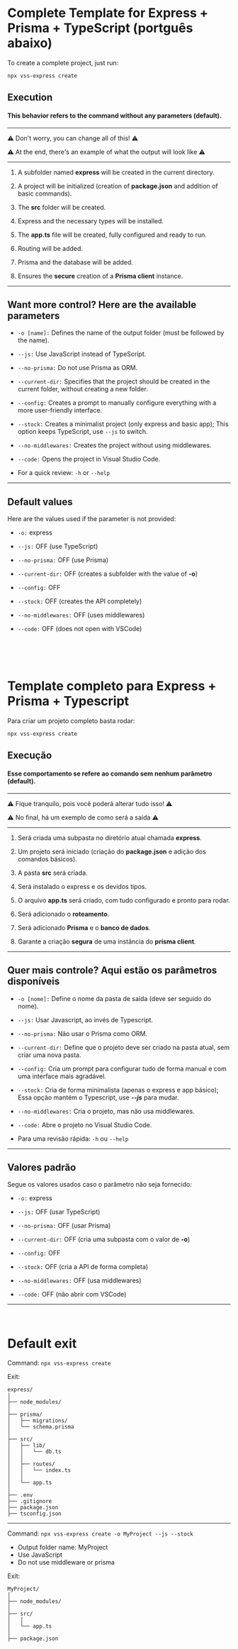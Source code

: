 # Complete Template for Express + Prisma + TypeScript (portguês abaixo)

To create a complete project, just run:
```
npx vss-express create
```


## Execution
#### This behavior refers to the command without any parameters (default).

---
⚠️ Don't worry, you can change all of this! ⚠️

⚠️ At the end, there's an example of what the output will look like ⚠️

---

1. A subfolder named **express** will be created in the current directory.

2. A project will be initialized (creation of **package.json** and addition of basic commands).
3. The **src** folder will be created.
4. Express and the necessary types will be installed.
5. The **app.ts** file will be created, fully configured and ready to run.
6. Routing will be added.
7. Prisma and the database will be added.
8. Ensures the **secure** creation of a **Prisma client** instance.

---

## Want more control? Here are the available parameters
- ```-o [name]:``` Defines the name of the output folder (must be followed by the name).

- ```--js:``` Use JavaScript instead of TypeScript.
- ```--no-prisma:``` Do not use Prisma as ORM.
- ```--current-dir:``` Specifies that the project should be created in the current folder, without creating a new folder.
- ```--config:``` Creates a prompt to manually configure everything with a more user-friendly interface.
- ```--stock:``` Creates a minimalist project (only express and basic app); This option keeps TypeScript, use ```--js``` to switch.
- ```--no-middlewares:``` Creates the project without using middlewares.
- ```--code:``` Opens the project in Visual Studio Code.
- For a quick review: ```-h``` or ```--help```

---

## Default values
Here are the values used if the parameter is not provided:
- ```-o:``` express

- ```--js:``` OFF (use TypeScript)
- ```--no-prisma:``` OFF (use Prisma)
- ```--current-dir:``` OFF (creates a subfolder with the value of **-o**)
- ```--config:``` OFF
- ```--stock:``` OFF (creates the API completely)
- ```--no-middlewares:``` OFF (uses middlewares)
- ```--code:``` OFF (does not open with VSCode)

















<br><br><br>

# Template completo para Express + Prisma + Typescript

Para criar um projeto completo basta rodar:
```
npx vss-express create
```

## Execução
#### Esse comportamento se refere ao comando sem nenhum parâmetro (default).

---
⚠️ Fique tranquilo, pois você poderá alterar tudo isso! ⚠️

⚠️ No final, há um exemplo de como será a saída ⚠️

---

1. Será criada uma subpasta no diretório atual chamada **express**.

1. Um projeto será iniciado (criação do **package.json** e adição dos comandos básicos).
1. A pasta **src** será criada.
1. Será instalado o express e os devidos tipos.
1. O arquivo **app.ts** será criado, com tudo configurado e pronto para rodar.
1. Será adicionado o **roteamento**.
1. Será adicionado **Prisma** e o **banco de dados**.
1. Garante a criação **segura** de uma instância do **prisma client**.

---

## Quer mais controle? Aqui estão os parâmetros disponíveis
- ```-o [nome]:``` Define o nome da pasta de saída (deve ser seguido do nome).

- ```--js:``` Usar Javascript, ao invés de Typescript.
- ```--no-prisma:``` Não usar o Prisma como ORM.
- ```--current-dir:``` Define que o projeto deve ser criado na pasta atual, sem criar uma nova pasta.
- ```--config:``` Cria um prompt para configurar tudo de forma manual e com uma interface mais agradável.
- ```--stock:``` Cria de forma minimalista (apenas o express e app básico); Essa opção mantém o Typescript, use ***--js*** para mudar.
- ```--no-middlewares:``` Cria o projeto, mas não usa middlewares.
- ```--code:``` Abre o projeto no Visual Studio Code.
- Para uma revisão rápida: ```-h``` ou ```--help``` 

---

## Valores padrão
Segue os valores usados caso o parâmetro não seja fornecido:
- ```-o:``` express

- ```--js:``` OFF (usar TypeScript)
- ```--no-prisma:``` OFF (usar Prisma)
- ```--current-dir:``` OFF (cria uma subpasta com o valor de **-o**)
- ```--config:``` OFF
- ```--stock:``` OFF (cria a API de forma completa)
- ```--no-middlewares:``` OFF (usa middlewares)
- ```--code:``` OFF (não abrir com VSCode)

---

<br>

# Default exit
Command:  ```npx vss-express create```

Exit:

```
express/
│
├── node_modules/
│
├── prisma/
│   ├── migrations/
│   └── schema.prisma
│
├── src/
│   ├── lib/
│   │   └── db.ts
│   │
│   ├── routes/
│   │   └── index.ts
│   │
│   └── app.ts
│
├── .env
├── .gitignore
├── package.json
├── tsconfig.json

```
---

Command:  ```npx vss-express create -o MyProject --js --stock```
- Output folder name: MyProject
- Use JavaScript
- Do not use middleware or prisma


Exit:
```
MyProject/
│
├── node_modules/
│
├── src/
│   │
│   └── app.ts
│
├── package.json

```